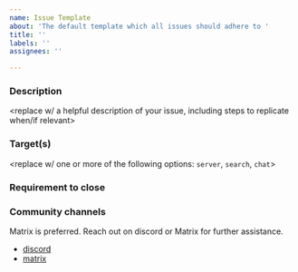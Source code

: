 ```yaml
---
name: Issue Template
about: 'The default template which all issues should adhere to '
title: ''
labels: ''
assignees: ''

---
```


### Description

<replace w/ a helpful description of your issue, including steps to replicate when/if relevant>

### Target(s)

<replace w/ one or more of the following options: `server`, `search`, `chat`>

### Requirement to close

<please describe what is required to close this issue here>

### Community channels

Matrix is preferred. Reach out on discord or Matrix for further assistance. 

- [discord](https://discord.gg/CuJVfgZf54)
- [matrix](https://matrix.to/#/#trieve-general:matrix.zerodao.gg)
